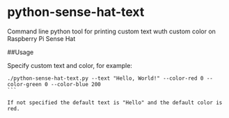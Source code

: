 # python-sense-hat-text
Command line python tool for printing custom text wuth custom color on Raspberry Pi Sense Hat

##Usage

Specify custom text and color, for example:

````
./python-sense-hat-text.py --text "Hello, World!" --color-red 0 --color-green 0 --color-blue 200
```

If not specified the default text is "Hello" and the default color is red.
